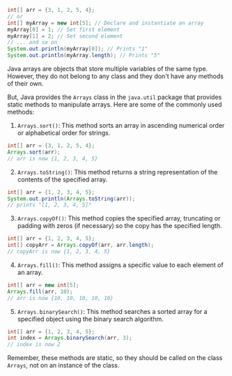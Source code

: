 

```java
int[] arr = {3, 1, 2, 5, 4};
// or
int[] myArray = new int[5]; // Declare and instantiate an array
myArray[0] = 1; // Set first element
myArray[1] = 2; // Set second element
// ... and so on
System.out.println(myArray[0]); // Prints "1"
System.out.println(myArray.length); // Prints "5"
```

Java arrays are objects that store multiple variables of the same type. However, they do not belong to any class and they don't have any methods of their own. 

But, Java provides the `Arrays` class in the `java.util` package that provides static methods to manipulate arrays. Here are some of the commonly used methods:

1. `Arrays.sort()`: This method sorts an array in ascending numerical order or alphabetical order for strings.

```java
int[] arr = {3, 1, 2, 5, 4};
Arrays.sort(arr);
// arr is now {1, 2, 3, 4, 5}
```

2. `Arrays.toString()`: This method returns a string representation of the contents of the specified array.

```java
int[] arr = {1, 2, 3, 4, 5};
System.out.println(Arrays.toString(arr));
// prints "[1, 2, 3, 4, 5]"
```

3. `Arrays.copyOf()`: This method copies the specified array, truncating or padding with zeros (if necessary) so the copy has the specified length.

```java
int[] arr = {1, 2, 3, 4, 5};
int[] copyArr = Arrays.copyOf(arr, arr.length);
// copyArr is now {1, 2, 3, 4, 5}
```

4. `Arrays.fill()`: This method assigns a specific value to each element of an array.

```java
int[] arr = new int[5];
Arrays.fill(arr, 10);
// arr is now {10, 10, 10, 10, 10}
```

5. `Arrays.binarySearch()`: This method searches a sorted array for a specified object using the binary search algorithm.

```java
int[] arr = {1, 2, 3, 4, 5};
int index = Arrays.binarySearch(arr, 3);
// index is now 2
```

Remember, these methods are static, so they should be called on the class `Arrays`, not on an instance of the class.